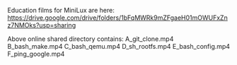 Education films for MiniLux are here:
https://drive.google.com/drive/folders/1bFqMWRk9mZFgaeH01mOWUFxZnz7NMOks?usp=sharing

Above online shared directory contains:
A_git_clone.mp4
B_bash_make.mp4
C_bash_qemu.mp4
D_sh_rootfs.mp4
E_bash_config.mp4
F_ping_google.mp4
